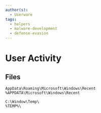 ```yaml
---
author(s):
  - Userware
tags:
  - helpers
  - malware-development
  - defense-evasion
---
```

# User Activity

## Files

```
AppData\Roaming\Microsoft\Windows\Recent
%APPDATA\Microsoft\Windows\Recent

C:\Window\Temp\
%TEMP%\
```